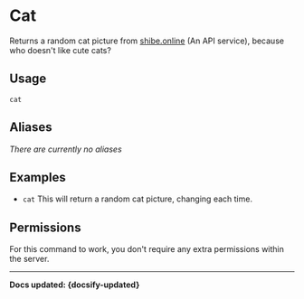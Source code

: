 # Cat
Returns a random cat picture from [shibe.online](https://shibe.online) (An API service), because who doesn't like cute cats?

## Usage
`cat`

## Aliases
*There are currently no aliases*

## Examples
- `cat` This will return a random cat picture, changing each time.

## Permissions
For this command to work, you don't require any extra permissions within the server.

----

**Docs updated: {docsify-updated}**
